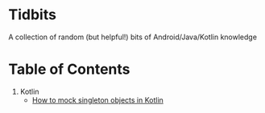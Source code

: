 # Tidbits
A collection of random (but helpful!) bits of Android/Java/Kotlin knowledge

# Table of Contents
1. Kotlin
   * [How to mock singleton objects in Kotlin](tidbits/mock_singleton_in_kotlin.md)
